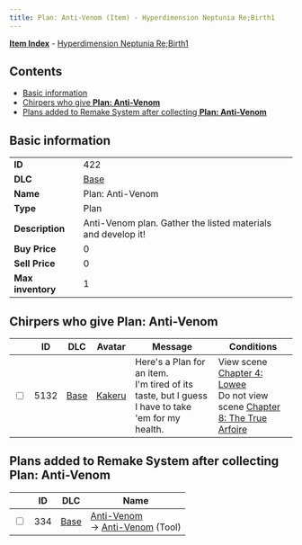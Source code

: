 ```yaml
---
title: Plan: Anti-Venom (Item) - Hyperdimension Neptunia Re;Birth1
---
```


[**Item Index**](/neptunia/rb1/item/index.html) - [Hyperdimension Neptunia Re;Birth1](/neptunia/rb1)

## Contents

- [Basic information](#basic-information)
- [Chirpers who give **Plan: Anti-Venom**](#chirpers-who-give-plan-anti-venom)
- [Plans added to Remake System after collecting **Plan: Anti-Venom**](#plans-added-to-remake-system-after-collecting-plan-anti-venom)
## Basic information

|   |   |
| -- | -- |
| **ID** | 422 |
| **DLC** | [Base](/neptunia/rb1/dlc/1-base.html) |
| **Name** | Plan: Anti-Venom |
| **Type** | Plan |
| **Description** | Anti-Venom plan. Gather the listed materials and develop it! |
| **Buy Price** | 0 |
| **Sell Price** | 0 |
| **Max inventory** | 1 |


## Chirpers who give **Plan: Anti-Venom**

|    | ID | DLC | Avatar | Message | Conditions |
| -- | -- | --- | ------ | ------- | ---------- |
| <input type="checkbox" id="rb1-chirper-event-1-5132" class="trackbox" /> | 5132 | [Base](/neptunia/rb1/dlc/1-base.html) | [Kakeru](/neptunia/rb1/undefined/1-236-kakeru.html) | Here's a Plan for an item.<br />I'm tired of its taste, but I guess I have to take 'em for my health. | View scene [Chapter 4: Lowee](/neptunia/rb1/scene/1-402-chapter-4-lowee.html)<br />Do not view scene [Chapter 8: The True Arfoire](/neptunia/rb1/scene/1-807-chapter-8-the-true-arfoire.html) |


## Plans added to Remake System after collecting **Plan: Anti-Venom**

|    | ID | DLC | Name |
| -- | -- | --- | ---- |
| <input type="checkbox" id="rb1-remake-1-334" class="trackbox" /> | 334 | [Base](/neptunia/rb1/dlc/1-base.html) | [Anti-Venom](/neptunia/rb1/remake/1-334-anti-venom.html)<br /> → [Anti-Venom](/neptunia/rb1/item/1-27-anti-venom.html) (Tool) |
